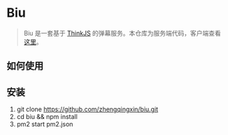 
# Biu

> Biu 是一套基于 [ThinkJS](http://www.thinkjs.org) 的弹幕服务。本仓库为服务端代码，客户端查看 [这里](https://github.com/zhengqingxin/biu.js)。

## 如何使用


## 安装

1. git clone https://github.com/zhengqingxin/biu.git
2. cd biu && npm install
3. pm2 start pm2.json
